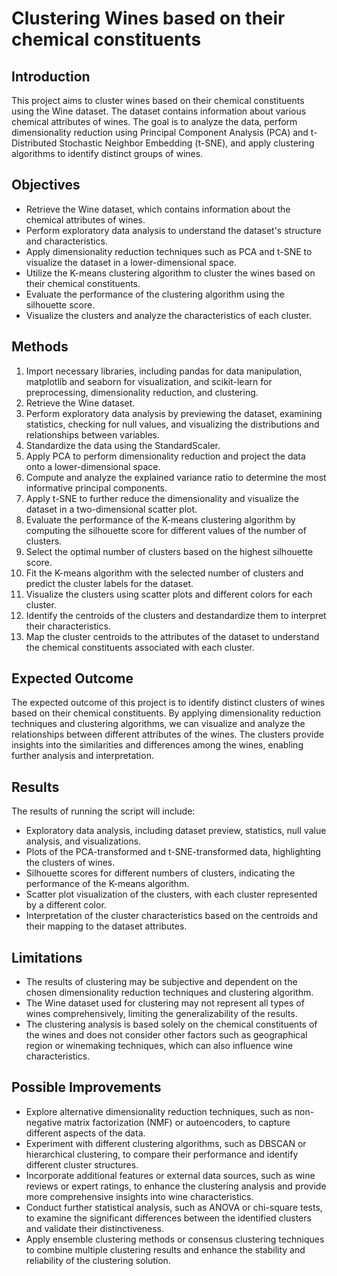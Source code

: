# Clustering Wines based on their chemical constituents

## Introduction
This project aims to cluster wines based on their chemical constituents using the Wine dataset. The dataset contains information about various chemical attributes of wines. The goal is to analyze the data, perform dimensionality reduction using Principal Component Analysis (PCA) and t-Distributed Stochastic Neighbor Embedding (t-SNE), and apply clustering algorithms to identify distinct groups of wines.

## Objectives
- Retrieve the Wine dataset, which contains information about the chemical attributes of wines.
- Perform exploratory data analysis to understand the dataset's structure and characteristics.
- Apply dimensionality reduction techniques such as PCA and t-SNE to visualize the dataset in a lower-dimensional space.
- Utilize the K-means clustering algorithm to cluster the wines based on their chemical constituents.
- Evaluate the performance of the clustering algorithm using the silhouette score.
- Visualize the clusters and analyze the characteristics of each cluster.

## Methods
1. Import necessary libraries, including pandas for data manipulation, matplotlib and seaborn for visualization, and scikit-learn for preprocessing, dimensionality reduction, and clustering.
2. Retrieve the Wine dataset.
3. Perform exploratory data analysis by previewing the dataset, examining statistics, checking for null values, and visualizing the distributions and relationships between variables.
4. Standardize the data using the StandardScaler.
5. Apply PCA to perform dimensionality reduction and project the data onto a lower-dimensional space.
6. Compute and analyze the explained variance ratio to determine the most informative principal components.
7. Apply t-SNE to further reduce the dimensionality and visualize the dataset in a two-dimensional scatter plot.
8. Evaluate the performance of the K-means clustering algorithm by computing the silhouette score for different values of the number of clusters.
9. Select the optimal number of clusters based on the highest silhouette score.
10. Fit the K-means algorithm with the selected number of clusters and predict the cluster labels for the dataset.
11. Visualize the clusters using scatter plots and different colors for each cluster.
12. Identify the centroids of the clusters and destandardize them to interpret their characteristics.
13. Map the cluster centroids to the attributes of the dataset to understand the chemical constituents associated with each cluster.

## Expected Outcome
The expected outcome of this project is to identify distinct clusters of wines based on their chemical constituents. By applying dimensionality reduction techniques and clustering algorithms, we can visualize and analyze the relationships between different attributes of the wines. The clusters provide insights into the similarities and differences among the wines, enabling further analysis and interpretation.

## Results
The results of running the script will include:
- Exploratory data analysis, including dataset preview, statistics, null value analysis, and visualizations.
- Plots of the PCA-transformed and t-SNE-transformed data, highlighting the clusters of wines.
- Silhouette scores for different numbers of clusters, indicating the performance of the K-means algorithm.
- Scatter plot visualization of the clusters, with each cluster represented by a different color.
- Interpretation of the cluster characteristics based on the centroids and their mapping to the dataset attributes.

## Limitations
- The results of clustering may be subjective and dependent on the chosen dimensionality reduction techniques and clustering algorithm.
- The Wine dataset used for clustering may not represent all types of wines comprehensively, limiting the generalizability of the results.
- The clustering analysis is based solely on the chemical constituents of the wines and does not consider other factors such as geographical region or winemaking techniques, which can also influence wine characteristics.

## Possible Improvements
- Explore alternative dimensionality reduction techniques, such as non-negative matrix factorization (NMF) or autoencoders, to capture different aspects of the data.
- Experiment with different clustering algorithms, such as DBSCAN or hierarchical clustering, to compare their performance and identify different cluster structures.
- Incorporate additional features or external data sources, such as wine reviews or expert ratings, to enhance the clustering analysis and provide more comprehensive insights into wine characteristics.
- Conduct further statistical analysis, such as ANOVA or chi-square tests, to examine the significant differences between the identified clusters and validate their distinctiveness.
- Apply ensemble clustering methods or consensus clustering techniques to combine multiple clustering results and enhance the stability and reliability of the clustering solution.

